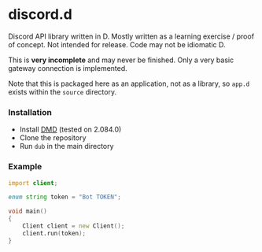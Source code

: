 # discord.d

Discord API library written in D. Mostly written as a learning exercise / proof of concept. Not intended for release. Code may not be idiomatic D.

This is **very incomplete** and may never be finished. Only a very basic gateway connection is implemented.

Note that this is packaged here as an application, not as a library, so `app.d` exists within the `source` directory.

### Installation

- Install [DMD](https://dlang.org/) (tested on 2.084.0)
- Clone the repository
- Run `dub` in the main directory

### Example

```d
import client;

enum string token = "Bot TOKEN";

void main()
{
	Client client = new Client();
	client.run(token);
}
```
